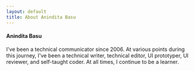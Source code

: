 ```yaml
---
layout: default
title: About Anindita Basu
---
```


<div class="card p-3">
<div class="card-body">
<h4>Anindita Basu</h4>
<p>I've been a technical communicator since 2006. At various points during this journey, I've been a technical writer, technical editor, UI prototyper, UI reviewer, and self-taught coder. At all times, I continue to be a learner.</p>
</div><!-- card-body-->
<!--<img src="./images/ab.jpg" alt="anindita basu's photo" class="mr-3 mt-3 rounded-circle" style="width:60px;">-->
</div><!--card-->
